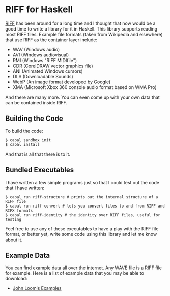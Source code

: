 # RIFF for Haskell

[RIFF][2] has been around for a long time and I thought that now would be a
good time to write a library for it in Haskell. This library supports reading most RIFF
files. Example file formats (taken from Wikipedia and elsewhere) that use RIFF as the 
container layer include:

 - WAV (Windows audio)
 - AVI (Windows audiovisual)
 - RMI (Windows "RIFF MIDIfile")
 - CDR (CorelDRAW vector graphics file)
 - ANI (Animated Windows cursors)
 - DLS (Downloadable Sounds)
 - WebP (An image format developed by Google)
 - XMA (Microsoft Xbox 360 console audio format based on WMA Pro)

And there are many more. You can even come up with your own data that can be contained
inside RIFF.

## Building the Code

To build the code:

    $ cabal sandbox init
    $ cabal install

And that is all that there is to it.

## Bundled Executables

I have written a few simple programs just so that I could test out the code that I have written:

    $ cabal run riff-structure # prints out the internal structure of a RIFF file
    $ cabal run riff-convert # lets you convert files to and from RIFF and RIFX formats
    $ cabal run riff-identity # the identity over RIFF files, useful for testing

Feel free to use any of these executables to have a play with the RIFF file format, or better yet,
write some code using this library and let me know about it.

## Example Data

You can find example data all over the internet. Any WAVE file is a RIFF file for example.
Here is a list of example data that you may be able to download:

 - [John Loomis Examples][1]


 [1]: http://www.johnloomis.org/cpe102/asgn/asgn1/riff.zip
 [2]: http://en.wikipedia.org/wiki/Resource_Interchange_File_Format
